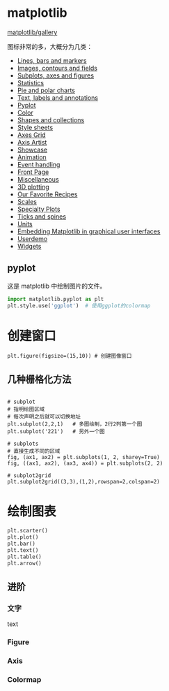 # matplotlib

[matplotlib/gallery](https://matplotlib.org/gallery/index.html)

图标非常的多，大概分为几类：

*   [Lines, bars and markers](https://matplotlib.org/gallery/index.html#lines-bars-and-markers)
*   [Images, contours and fields](https://matplotlib.org/gallery/index.html#images-contours-and-fields)
*   [Subplots, axes and figures](https://matplotlib.org/gallery/index.html#subplots-axes-and-figures)
*   [Statistics](https://matplotlib.org/gallery/index.html#statistics)
*   [Pie and polar charts](https://matplotlib.org/gallery/index.html#pie-and-polar-charts)
*   [Text, labels and annotations](https://matplotlib.org/gallery/index.html#text-labels-and-annotations)
*   [Pyplot](https://matplotlib.org/gallery/index.html#pyplot)
*   [Color](https://matplotlib.org/gallery/index.html#color)
*   [Shapes and collections](https://matplotlib.org/gallery/index.html#shapes-and-collections)
*   [Style sheets](https://matplotlib.org/gallery/index.html#style-sheets)
*   [Axes Grid](https://matplotlib.org/gallery/index.html#axes-grid)
*   [Axis Artist](https://matplotlib.org/gallery/index.html#axis-artist)
*   [Showcase](https://matplotlib.org/gallery/index.html#showcase)
*   [Animation](https://matplotlib.org/gallery/index.html#animation)
*   [Event handling](https://matplotlib.org/gallery/index.html#event-handling)
*   [Front Page](https://matplotlib.org/gallery/index.html#front-page)
*   [Miscellaneous](https://matplotlib.org/gallery/index.html#miscellaneous)
*   [3D plotting](https://matplotlib.org/gallery/index.html#d-plotting)
*   [Our Favorite Recipes](https://matplotlib.org/gallery/index.html#our-favorite-recipes)
*   [Scales](https://matplotlib.org/gallery/index.html#scales)
*   [Specialty Plots](https://matplotlib.org/gallery/index.html#specialty-plots)
*   [Ticks and spines](https://matplotlib.org/gallery/index.html#ticks-and-spines)
*   [Units](https://matplotlib.org/gallery/index.html#units)
*   [Embedding Matplotlib in graphical user interfaces](https://matplotlib.org/gallery/index.html#embedding-matplotlib-in-graphical-user-interfaces)
*   [Userdemo](https://matplotlib.org/gallery/index.html#userdemo)
*   [Widgets](https://matplotlib.org/gallery/index.html#widgets)


## pyplot

这是 matplotlib 中绘制图片的文件。

```py
import matplotlib.pyplot as plt
plt.style.use('ggplot')  # 使用ggplot的colormap
```


# 创建窗口

```
plt.figure(figsize=(15,10)) # 创建图像窗口
```

## 几种栅格化方法

```

# subplot
# 指明绘图区域
# 每次声明之后就可以切换地址
plt.subplot(2,2,1)   # 多图绘制，2行2列第一个图
plt.subplot('221')   # 另外一个图

# subplots
# 直接生成不同的区域
fig, (ax1, ax2) = plt.subplots(1, 2, sharey=True)
fig, ((ax1, ax2), (ax3, ax4)) = plt.subplots(2, 2)

# subplot2grid
plt.subplot2grid((3,3),(1,2),rowspan=2,colspan=2)  
```


# 绘制图表

```py
plt.scarter()
plt.plot()
plt.bar()
plt.text()
plt.table()
plt.arrow()
```

## 进阶

### 文字

text

###  Figure

### Axis

### Colormap




